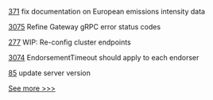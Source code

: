 
[371](https://github.com/hyperledger-labs/blockchain-carbon-accounting/pull/371) fix documentation on European emissions intensity data

[3075](https://github.com/hyperledger/fabric/pull/3075) Refine Gateway gRPC error status codes

[277](https://github.com/hyperledger-labs/orion-server/pull/277) WIP: Re-config cluster endpoints

[3074](https://github.com/hyperledger/fabric/pull/3074) EndorsementTimeout should apply to each endorser

[85](https://github.com/hyperledger-labs/orion-sdk-go/pull/85) update server version


[See more >>>](https://start-here.hyperledger.org/pull-requests)
